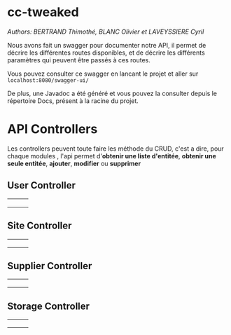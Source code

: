# cc-tweaked
*Authors: BERTRAND Thimothé, BLANC Olivier et LAVEYSSIERE Cyril*  

Nous avons fait un swagger pour documenter notre API, il permet de décrire les différentes routes disponibles, et de décrire les différents paramètres qui peuvent être passés à ces routes.

Vous pouvez consulter ce swagger en lancant le projet et aller sur `localhost:8080/swagger-ui/`

De plus, une Javadoc a été généré et vous pouvez la consulter depuis le répertoire Docs, présent à la racine du projet.

# API Controllers

Les controllers peuvent toute faire les méthode du CRUD, c'est a dire, pour chaque modules , l'api permet d'**obtenir une liste d'entitée**, **obtenir une seule entitée**, **ajouter**, **modifier** ou **supprimer**

## User Controller

|      |      |      |
| ---- | ---- | ---- |
|      |      |      |
|      |      |      |
|      |      |      |

## Site Controller

|      |      |      |
| ---- | ---- | ---- |
|      |      |      |
|      |      |      |
|      |      |      |

## Supplier Controller

|      |      |      |
| ---- | ---- | ---- |
|      |      |      |
|      |      |      |
|      |      |      |

## Storage Controller

|      |      |      |
| ---- | ---- | ---- |
|      |      |      |
|      |      |      |
|      |      |      |